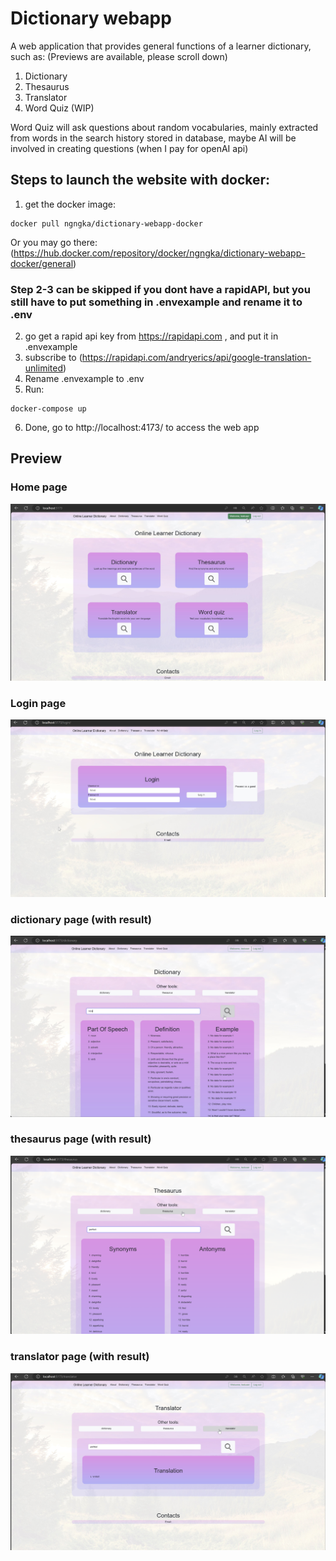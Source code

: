 # Dictionary webapp

A web application that provides general functions of a learner dictionary, such as: (Previews are available, please scroll down) <br>

1. Dictionary<br>
2. Thesaurus<br>
3. Translator<br>
4. Word Quiz (WIP)<br>

Word Quiz will ask questions about random vocabularies, mainly extracted from words in the search history stored in database, maybe AI will be involved in creating questions (when I pay for openAI api)

## Steps to launch the website with docker:

1. get the docker image:

```
docker pull ngngka/dictionary-webapp-docker
```

Or you may go there: (https://hub.docker.com/repository/docker/ngngka/dictionary-webapp-docker/general)

### Step 2-3 can be skipped if you dont have a rapidAPI, but you still have to put something in .envexample and rename it to .env
2. go get a rapid api key from https://rapidapi.com , and put it in .envexample
3. subscribe to (https://rapidapi.com/andryerics/api/google-translation-unlimited)
4. Rename .envexample to .env
5. Run:

```
docker-compose up
```

6. Done, go to http://localhost:4173/ to access the web app

## Preview

### Home page

![home_preview](READMEassets/home_preview.jpg)

### Login page

![login_preview](READMEassets/login_preview.jpg)

### dictionary page (with result)

![dictionary_test](READMEassets/dictionary_test.jpg)

### thesaurus page (with result)

![thesaurus_test](READMEassets/thesaurus_test.png)

### translator page (with result)

![translator_test](READMEassets/translator_test.jpg)
